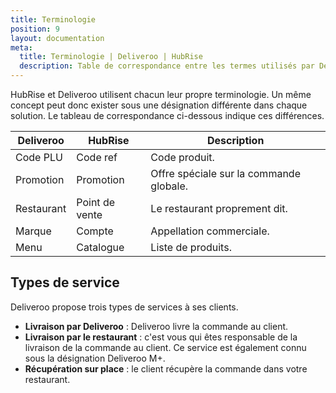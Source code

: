 ```yaml
---
title: Terminologie
position: 9
layout: documentation
meta:
  title: Terminologie | Deliveroo | HubRise
  description: Table de correspondance entre les termes utilisés par Deliveroo et ceux utilisés par HubRise.
---
```


HubRise et Deliveroo utilisent chacun leur propre terminologie. Un même concept peut donc exister sous une désignation différente dans chaque solution. Le tableau de correspondance ci-dessous indique ces différences.

| Deliveroo  | HubRise        | Description                             |
| ---------- | -------------- | --------------------------------------- |
| Code PLU   | Code ref       | Code produit.                           |
| Promotion  | Promotion      | Offre spéciale sur la commande globale. |
| Restaurant | Point de vente | Le restaurant proprement dit.           |
| Marque     | Compte         | Appellation commerciale.                |
| Menu       | Catalogue      | Liste de produits.                      |

## Types de service

Deliveroo propose trois types de services à ses clients.

- **Livraison par Deliveroo** : Deliveroo livre la commande au client.
- **Livraison par le restaurant** : c'est vous qui êtes responsable de la livraison de la commande au client. Ce service est également connu sous la désignation Deliveroo M+.
- **Récupération sur place** : le client récupère la commande dans votre restaurant.
